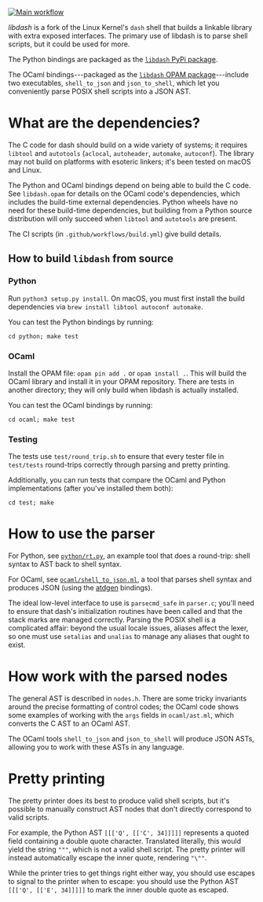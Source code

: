 [![Main workflow](https://github.com/mgree/libdash/actions/workflows/build.yml/badge.svg)](https://github.com/mgree/libdash/actions/workflows/build.yml)

*libdash* is a fork of the Linux Kernel's `dash` shell that builds a linkable library with extra exposed interfaces. The primary use of libdash is to parse shell scripts, but it could be used for more.

The Python bindings are packaged as the [`libdash` PyPi package](https://pypi.org/project/libdash/).

The OCaml bindings---packaged as the [`libdash` OPAM package](https://opam.ocaml.org/packages/libdash/)---include two executables, `shell_to_json` and `json_to_shell`, which let you conveniently parse POSIX shell scripts into a JSON AST.

# What are the dependencies?

The C code for dash should build on a wide variety of systems; it requires `libtool` and `autotools` (`aclocal`, `autoheader`, `automake`, `autoconf`). The library may not build on platforms with esoteric linkers; it's been tested on macOS and Linux.

The Python and OCaml bindings depend on being able to build the C code. See `libdash.opam` for details on the OCaml code's dependencies, which includes the build-time external dependencies. Python wheels have no need for these build-time dependencies, but building from a Python source distribution will only succeed when `libtool` and `autotools` are present.

The CI scripts (in `.github/workflows/build.yml`) give build details.

## How to build `libdash` from source

### Python

Run `python3 setup.py install`. On macOS, you must first install the build dependencies via `brew install libtool autoconf automake`.

You can test the Python bindings by running:

```
cd python; make test
```

### OCaml

Install the OPAM file: `opam pin add .` or `opam install .`. This will build the OCaml library and install it in your OPAM repository. There are tests in another directory; they will only build when libdash is actually installed.

You can test the OCaml bindings by running:

```
cd ocaml; make test
```

### Testing

The tests use `test/round_trip.sh` to ensure that every tester file in `test/tests` round-trips correctly through parsing and pretty printing.

Additionally, you can run tests that compare the OCaml and Python implementations (after you've installed them both):

```
cd test; make
```

# How to use the parser

For Python, see [`python/rt.py`](https://github.com/mgree/libdash/blob/master/python/rt.py), an example tool that does a round-trip: shell syntax to AST back to shell syntax.

For OCaml, see [`ocaml/shell_to_json.ml`](https://github.com/mgree/libdash/blob/master/ocaml/shell_to_json.ml), a tool that parses shell syntax and produces JSON (using the [atdgen](https://opam.ocaml.org/packages/atdgen/) bindings).

The ideal low-level interface to use is `parsecmd_safe` in `parser.c`; you'll need to ensure that dash's initialization routines have been called and that the stack marks are managed correctly. Parsing the POSIX shell is a complicated affair: beyond the usual locale issues, aliases affect the lexer, so one must use `setalias` and `unalias` to manage any aliases that ought to exist.

# How work with the parsed nodes

The general AST is described in `nodes.h`. There are some tricky invariants around the precise formatting of control codes; the OCaml code shows some examples of working with the `args` fields in `ocaml/ast.ml`, which converts the C AST to an OCaml AST.

The OCaml tools `shell_to_json` and `json_to_shell` will produce JSON ASTs, allowing you to work with these ASTs in any language.

# Pretty printing

The pretty printer does its best to produce valid shell scripts, but it's possible to manually construct AST nodes that don't directly correspond to valid scripts.

For example, the Python AST `[[['Q', [['C', 34]]]]]` represents a quoted field containing a double quote character. Translated literally, this would yield the string `"""`, which is not a valid shell script. The pretty printer will instead automatically escape the inner quote, rendering `"\""`.

While the printer tries to get things right either way, you should use escapes to signal to the printer when to escape: you should use the Python AST `[[['Q', [['E', 34]]]]]` to mark the inner double quote as escaped.
